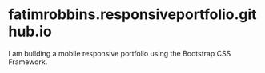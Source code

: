# fatimrobbins.responsiveportfolio.github.io
I am building a mobile responsive portfolio using the Bootstrap CSS Framework.